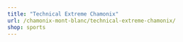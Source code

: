 ```yaml
---
title: "Technical Extreme Chamonix"
url: /chamonix-mont-blanc/technical-extreme-chamonix/
shop: sports
---
```

